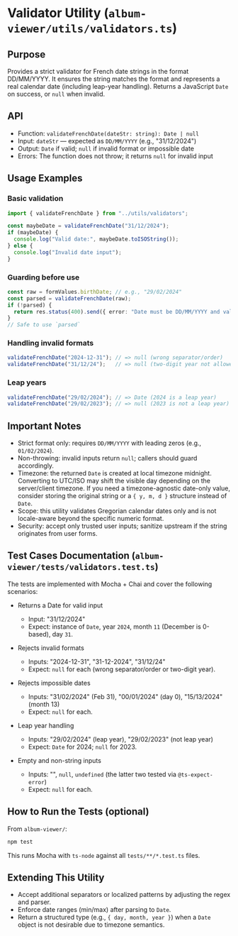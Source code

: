 # Validator Utility (`album-viewer/utils/validators.ts`)

## Purpose
Provides a strict validator for French date strings in the format DD/MM/YYYY. It ensures the string matches the format and represents a real calendar date (including leap-year handling). Returns a JavaScript `Date` on success, or `null` when invalid.

## API
- Function: `validateFrenchDate(dateStr: string): Date | null`
- Input: `dateStr` — expected as `DD/MM/YYYY` (e.g., "31/12/2024")
- Output: `Date` if valid; `null` if invalid format or impossible date
- Errors: The function does not throw; it returns `null` for invalid input

## Usage Examples

### Basic validation
```ts
import { validateFrenchDate } from "../utils/validators";

const maybeDate = validateFrenchDate("31/12/2024");
if (maybeDate) {
  console.log("Valid date:", maybeDate.toISOString());
} else {
  console.log("Invalid date input");
}
```

### Guarding before use
```ts
const raw = formValues.birthDate; // e.g., "29/02/2024"
const parsed = validateFrenchDate(raw);
if (!parsed) {
  return res.status(400).send({ error: "Date must be DD/MM/YYYY and valid" });
}
// Safe to use `parsed`
```

### Handling invalid formats
```ts
validateFrenchDate("2024-12-31"); // => null (wrong separator/order)
validateFrenchDate("31/12/24");   // => null (two-digit year not allowed)
```

### Leap years
```ts
validateFrenchDate("29/02/2024"); // => Date (2024 is a leap year)
validateFrenchDate("29/02/2023"); // => null (2023 is not a leap year)
```

## Important Notes
- Strict format only: requires `DD/MM/YYYY` with leading zeros (e.g., `01/02/2024`).
- Non-throwing: invalid inputs return `null`; callers should guard accordingly.
- Timezone: the returned `Date` is created at local timezone midnight. Converting to UTC/ISO may shift the visible day depending on the server/client timezone. If you need a timezone-agnostic date-only value, consider storing the original string or a `{ y, m, d }` structure instead of `Date`.
- Scope: this utility validates Gregorian calendar dates only and is not locale-aware beyond the specific numeric format.
- Security: accept only trusted user inputs; sanitize upstream if the string originates from user forms.

## Test Cases Documentation (`album-viewer/tests/validators.test.ts`)
The tests are implemented with Mocha + Chai and cover the following scenarios:

- Returns a Date for valid input
  - Input: "31/12/2024"
  - Expect: instance of `Date`, year `2024`, month `11` (December is 0-based), day `31`.

- Rejects invalid formats
  - Inputs: "2024-12-31", "31-12-2024", "31/12/24"
  - Expect: `null` for each (wrong separator/order or two-digit year).

- Rejects impossible dates
  - Inputs: "31/02/2024" (Feb 31), "00/01/2024" (day 0), "15/13/2024" (month 13)
  - Expect: `null` for each.

- Leap year handling
  - Inputs: "29/02/2024" (leap year), "29/02/2023" (not leap year)
  - Expect: `Date` for 2024; `null` for 2023.

- Empty and non-string inputs
  - Inputs: "", `null`, `undefined` (the latter two tested via `@ts-expect-error`)
  - Expect: `null` for each.

## How to Run the Tests (optional)
From `album-viewer/`:

```bash
npm test
```

This runs Mocha with `ts-node` against all `tests/**/*.test.ts` files.

## Extending This Utility
- Accept additional separators or localized patterns by adjusting the regex and parser.
- Enforce date ranges (min/max) after parsing to `Date`.
- Return a structured type (e.g., `{ day, month, year }`) when a `Date` object is not desirable due to timezone semantics.
